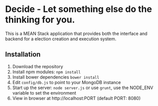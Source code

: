 # Decide - Let something else do the thinking for you.

This is a MEAN Stack application that provides both the interface and backend for a election creation and execution system.

## Installation
1. Download the repository
2. Install npm modules: `npm install`
3. Install bower dependencies `bower install`
4. Edit `config/db.js` to point to your MongoDB instance
5. Start up the server: `node server.js` or use `grunt`, use the NODE_ENV variable to set the environment
6. View in browser at http://localhost:PORT (default PORT: 8080)